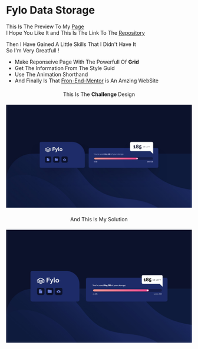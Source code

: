 # Fylo Data Storage

<!-- <style>body{background-color: red}</style> -->

This Is The Preview To My <a href="https://abdoshbr3322.github.io/Fylo/">Page</a> <br> I Hope You Like It and This Is The Link To The 
<a href="https://github.com/abdoshbr3322/Fylo">Repository</a>

Then I Have Gained A Little Skills That I Didn't Have It <br> So I'm Very Greatfull !
- Make Reponseive Page With The Powerfull Of **Grid** 
- Get The Information From The Style Guid
- Use The Animation Shorthand 
- And Finally Is That <a href="https://www.frontendmentor.io/">Fron-End-Mentor</a> is An Amzing WebSite 

<p id="text">This Is The <strong>Challenge </strong> Design 
</p>

<img src="./design/desktop-design.jpg">

<p id="text">And This Is My Solution</p>

<img src="./images/my-design.jpg">

<style>
#text {
  margin: 20px auto;
  width: fit-content;
}
</style>